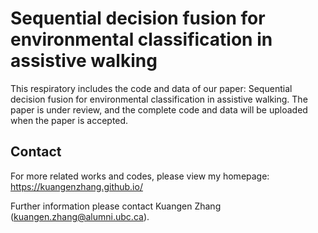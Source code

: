 # Sequential decision fusion for environmental classification in assistive walking
This respiratory includes the code and data of our paper: Sequential decision fusion for environmental classification in assistive walking. The paper is under review, and the complete code and data will be uploaded when the paper is accepted.

## Contact

For more related works and codes, please view my homepage: https://kuangenzhang.github.io/

Further information please contact Kuangen Zhang (kuangen.zhang@alumni.ubc.ca).

